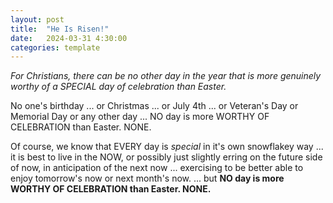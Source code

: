 ```yaml
---
layout: post
title:  "He Is Risen!"
date:   2024-03-31 4:30:00
categories: template
---
```



*For Christians, there can be no other day in the year that is more genuinely worthy of a SPECIAL day of celebration than Easter.*

No one's birthday ... or Christmas ... or July 4th ... or Veteran's Day or Memorial Day or any other day ... NO day is more WORTHY OF CELEBRATION than Easter. NONE.

Of course, we know that EVERY day is *special* in it's own snowflakey way ... it is best to live in the NOW, or possibly just slightly erring on the future side of now, in anticipation of the next now ... exercising to be better able to enjoy tomorrow's now or next month's now. ... but **NO day is more WORTHY OF CELEBRATION than Easter. NONE.**